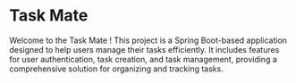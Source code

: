 
# Task Mate

Welcome to the Task Mate ! This project is a Spring Boot-based application designed to help users manage their tasks efficiently. It includes features for user authentication, task creation, and task management, providing a comprehensive solution for organizing and tracking tasks.

